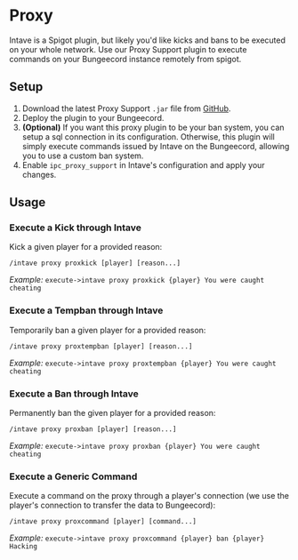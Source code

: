 # Proxy

Intave is a Spigot plugin, but likely you'd like kicks and bans to be executed on your whole network. Use our Proxy
Support plugin to execute commands on your Bungeecord instance remotely from spigot.

## Setup

1. Download the latest Proxy Support `.jar` file from [GitHub](https://github.com/intave/proxy/releases).
2. Deploy the plugin to your Bungeecord.
3. **(Optional)** If you want this proxy plugin to be your ban system, you can setup a sql connection in its
   configuration. Otherwise, this plugin will simply execute commands issued by Intave on the Bungeecord, allowing you
   to use a custom ban system.
4. Enable `ipc_proxy_support` in Intave's configuration and apply your changes.

## Usage
### Execute a Kick through Intave

Kick a given player for a provided reason:

`/intave proxy proxkick [player] [reason...]`

*Example:* `execute->intave proxy proxkick {player} You were caught cheating`

### Execute a Tempban through Intave

Temporarily ban a given player for a provided reason:

`/intave proxy proxtempban [player] [reason...]`

*Example:* `execute->intave proxy proxtempban {player} You were caught cheating`

### Execute a Ban through Intave

Permanently ban the given player for a provided reason:

`/intave proxy proxban [player] [reason...]`

*Example:* `execute->intave proxy proxban {player} You were caught cheating`

### Execute a Generic Command

Execute a command on the proxy through a player's connection (we use the player's connection to transfer the data to
Bungeecord):

`/intave proxy proxcommand [player] [command...]`

*Example:* `execute->intave proxy proxcommand {player} ban {player} Hacking`
